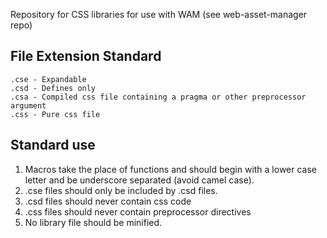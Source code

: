 Repository for CSS libraries for use with WAM (see web-asset-manager repo)


File Extension Standard
---

    .cse - Expandable
    .csd - Defines only
    .csa - Compiled css file containing a pragma or other preprocessor argument
    .css - Pure css file

Standard use
---

1. Macros take the place of functions and should begin with a lower case letter and be underscore separated (avoid camel case).
2. .cse files should only be included by .csd files.
3. .csd files should never contain css code
4. .css files should never contain preprocessor directives
5. No library file should be minified.
